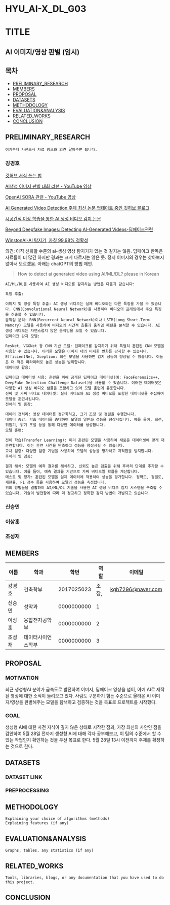# HYU_AI-X_DL_G03
# TITLE
## AI 이미지/영상 판별 (임시)
## 목차
- [PRELIMINARY_RESEARCH](#PRELIMINARY_RESEARCH)
- [MEMBERS](#MEMBERS)
- [PROPOSAL](#PROPOSAL)
- [DATASETS](#DATASETS)
- [METHODOLOGY](#METHODOLOGY)
- [EVALUATION&ANALYSIS](#EVALUATION&ANALYSIS)
- [RELATED_WORKS](#RELATED_WORKS)
- [CONCLUSION](#CONCLUSION)

## PRELIMINARY_RESEARCH
    여기부터 사전조사 자료 링크와 의견 달아주면 됩니다.
### 강경호

[깃허브 서식 쓰는 법](https://docs.github.com/ko/get-started/writing-on-github/getting-started-with-writing-and-formatting-on-github/basic-writing-and-formatting-syntax)

[AI생성 이미지 판별 대회 리뷰 - YouTube 영상](https://youtu.be/fmiDrEZ9vyw?si=fJafWSkHFMEq1z_h)

[OpenAI SORA 관련 - YouTube 영상](https://youtu.be/S_QfBYnGKnc?si=RwRCt_ph4-BJJ7BR)

[AI Generated Video Detection 주제 최신 논문 업데이트 중인 깃허브 블로그](https://github.com/chenhaoxing/Awesome-AI-Generated-Video-Detection?tab=readme-ov-file)

[시공간적 이상 학습을 통한 AI 생성 비디오 감지 논문](https://arxiv.org/abs/2403.16638)

[Beyond Deepfake Images: Detecting AI-Generated Videos-딥페이크관련](https://arxiv.org/abs/2404.15955)

[WinstonAI-AI 탐지기, 자칭 99.98% 정확성](https://gowinston.ai/ai-video-detection/)

의견: 아직 신뢰할 수준의 ai-생성 영상 탐지기가 있는 것 같지는 않음. 딥페이크 판독은 자료들이 더 많긴 하지만 경과는 크게 다르지는 않은 듯. 정지 이미지의 경우는 찾아보지 않아서 모르겠음. 아래는 chatGPT의 방법 제안.
>How to detect ai generated video using AI/ML/DL? please in Korean

```
AI/ML/DL을 사용하여 AI 생성 비디오를 감지하는 방법은 다음과 같습니다:

특징 추출:

이미지 및 영상 특징 추출: AI 생성 비디오는 실제 비디오와는 다른 특징을 가질 수 있습니다. CNN(Convolutional Neural Network)을 사용하여 비디오의 프레임에서 주요 특징을 추출할 수 있습니다.
움직임 분석: RNN(Recurrent Neural Network)이나 LSTM(Long Short-Term Memory) 모델을 사용하여 비디오의 시간적 흐름과 움직임 패턴을 분석할 수 있습니다. AI 생성 비디오는 자연스럽지 않은 움직임을 보일 수 있습니다.
딥페이크 감지 모델:

ResNet, VGGNet 등 CNN 기반 모델: 딥페이크를 감지하기 위해 특별히 훈련된 CNN 모델을 사용할 수 있습니다. 이러한 모델은 이미지 내의 미세한 변화를 감지할 수 있습니다.
EfficientNet, Xception: 최신 모델을 사용하면 감지 성능이 향상될 수 있습니다. 이들은 더 적은 파라미터로 높은 성능을 발휘합니다.
데이터셋 활용:

딥페이크 데이터셋 사용: 훈련을 위해 공개된 딥페이크 데이터셋(예: FaceForensics++, DeepFake Detection Challenge Dataset)을 사용할 수 있습니다. 이러한 데이터셋은 다양한 AI 생성 비디오 샘플을 포함하고 있어 모델 훈련에 유용합니다.
진짜 및 가짜 비디오 데이터셋: 실제 비디오와 AI 생성 비디오를 포함한 데이터셋을 수집하여 모델을 훈련시킵니다.
전처리 및 증강:

데이터 전처리: 영상 데이터를 정규화하고, 크기 조정 및 정렬을 수행합니다.
데이터 증강: 학습 데이터를 증대하여 모델의 일반화 성능을 향상시킵니다. 예를 들어, 회전, 뒤집기, 밝기 조절 등을 통해 다양한 데이터를 생성합니다.
모델 훈련:

전이 학습(Transfer Learning): 미리 훈련된 모델을 사용하여 새로운 데이터셋에 맞게 재훈련합니다. 이는 훈련 시간을 단축하고 성능을 향상시킬 수 있습니다.
교차 검증: 다양한 검증 기법을 사용하여 모델의 성능을 평가하고 과적합을 방지합니다.
후처리 및 검증:

결과 해석: 모델의 예측 결과를 해석하고, 신뢰도 높은 검출을 위해 후처리 단계를 추가할 수 있습니다. 예를 들어, 예측 결과를 기반으로 가짜 비디오일 확률을 계산합니다.
테스트 및 평가: 훈련된 모델을 실제 데이터에 적용하여 성능을 평가합니다. 정확도, 정밀도, 재현율, F1 점수 등을 사용하여 모델의 성능을 측정합니다.
위의 방법들을 결합하여 AI/ML/DL 기술을 사용한 AI 생성 비디오 감지 시스템을 구축할 수 있습니다. 기술이 발전함에 따라 더 정교하고 정확한 감지 방법이 개발되고 있습니다.
```

### 신승민

### 이상훈

### 조성재


## MEMBERS
이름|학과|학번|역할|이메일
---|---|---|---|---|
강경호|건축학부|2017025023|조장,|kgh7296@naver.com
신승민|성악과|0000000000|1|
이상훈|융합전자공학부|0000000000|2|
조성재|데이터사이언스학부|0000000000|3|
## PROPOSAL
### MOTIVATION
최근 생성형AI 분야가 급속도로 발전하여 이미지, 딥페이크 영상을 넘어, 아예 AI로 제작된 영상에 대한 소식이 들려오고 있다. 사람도 구분하기 힘든 수준으로 올라온 AI 이미지/영상을 판별해주는 모델을 탐색하고 검증하는 것을 목표로 프로젝트를 시작했다.
### GOAL
생성형 AI에 대한 사전 지식이 깊지 않은 상태로 시작한 점과, 가장 최신의 사안인 점을 감안하여 
5월 28일 전까지 생성형 AI에 대해 각자 공부해보고, 
이 팀의 수준에서 할 수 있는 작업인지 확인하는 것을 우선 목표로 한다.
5월 28일 13시 이전까지 주제를 확정하는 것으로 한다.

## DATASETS
### DATASET LINK
### PREPROCESSING
## METHODOLOGY
    Explaining your choice of algorithms (methods)
    Explaining features (if any)
## EVALUATION&ANALYSIS
    Graphs, tables, any statistics (if any)
## RELATED_WORKS
    Tools, libraries, blogs, or any documentation that you have used to do this project.
## CONCLUSION

